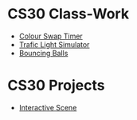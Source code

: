 # CS30 Class-Work 
- [Colour Swap Timer](Colour-Time-Swap)
- [Trafic Light Simulator](traffic-light-simulator)
- [Bouncing Balls](bouncing-balls)

# CS30 Projects
- [Interactive Scene](interactive-scene)